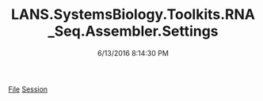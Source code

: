 ﻿---
title: LANS.SystemsBiology.Toolkits.RNA_Seq.Assembler.Settings
date: 6/13/2016 8:14:30 PM
---

[File](T-LANS.SystemsBiology.Toolkits.RNA_Seq.Assembler.Settings.File.html)
[Session](T-LANS.SystemsBiology.Toolkits.RNA_Seq.Assembler.Settings.Session.html)
